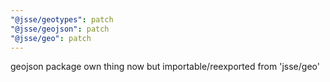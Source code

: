 ```yaml
---
"@jsse/geotypes": patch
"@jsse/geojson": patch
"@jsse/geo": patch
---
```


geojson package own thing now but importable/reexported from 'jsse/geo'

